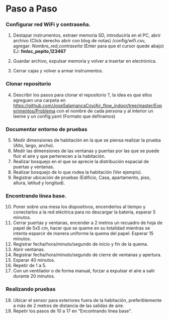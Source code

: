 # Paso a Paso

### Configurar red WiFi y contraseña.
1. Destapar instrumentos, extraer memoria SD, introducirla en el PC, abrir archivo (Click derecho abrir con blog de notas) /config/wifi.csv, agregar:
*Nombre_red,contraseña* (Enter para que el cursor quede abajo)
EJ:  **fmlsc_pepito,123467**

2. Guardar archivo, expulsar memoria y volver a insertar en electrónica.
3. Cerrar cajas y volver a armar instrumentos.

### Clonar repositorio
4. Describir los pasos para clonar el repositorio ?, la idea es que ellos agreguen una carpeta en
https://github.com/JoseSalamancaCoy/Air_flow_indoor/tree/master/Experimentos/Problema con el nombre de cada persona y al interior un leeme y un config.yaml (Formato que definamos)

### Documentar entorno de pruebas
5. Medir dimensiones de habitación en la que se piensa realizar la prueba (Alto, largo, ancho).
6. Medir las dimensiones de las ventanas y puertas por las que se puede fluir el aire y que pertenecen a la habitación. 
7. Realizar bosquejo en el que se aprecie la distribución espacial de puertas y ventanas.
8. Realizar bosquejo de lo que rodea la habitación (Ver ejemplo).
9. Registrar ubicación de pruebas (Edificio, Casa, apartamento, piso, altura, latitud y longitud).

### Encontrando línea base.
10. Poner sobre una mesa los dispositivos, encenderlos al tiempo y conectarlos a la red eléctrica para no descargar la batería, esperar 5 minutos.
11. Cerrar puertas y ventanas, encender a 2 metros un recuadro de hoja de papel de 5x5 cm, hacer que se queme en su totalidad mientras se intenta esparcir de manera uniforme la quema del papel. Esperar 15 minutos.
12. Registrar fecha/hora/minuto/segundo de inicio y fin de la quema.
13. Abrir ventanas.
14. Registrar fecha/hora/minuto/segundo de cierre de ventanas y apertura.
15. Esperar 40 minutos.
16. Repetir de 1 a 5.
17. Con un ventilador o de forma manual, forzar a expulsar el aire a salir durante 20 minutos.

### Realizando pruebas

18. Ubicar el sensor para exteriores fuera de la habitación, preferiblemente a más de 2 metros de distancia de las salidas de aire.
19. Repetir los pasos de 10 a 17 en “Encontrando línea base”.



